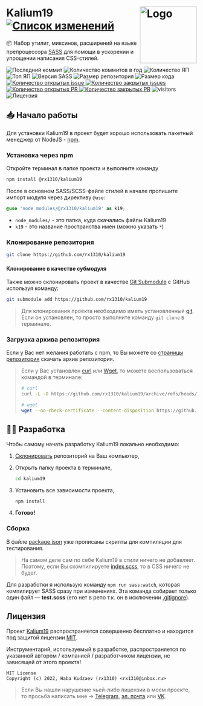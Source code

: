 <img title="Логотип проекта" src="https://github.com/rx1310/kalium19/blob/main/.github/logo.png?raw=true" alt="Logo" width="150px" align="right" /> Kalium19 [![Список изменений](https://img.shields.io/github/package-json/version/rx1310/kalium19/main?label=%20)](CHANGELOG.md)
======
:package: Набор утилит, миксинов, расширений на языке препроцессора [SASS](https://github.com/sass) для помощи в ускорении и упрощении написания CSS-стилей.

![Последний коммит](https://img.shields.io/github/last-commit/rx1310/kalium19)
![Количество коммитов в год](https://img.shields.io/github/commit-activity/y/rx1310/kalium19)
![Количество ЯП](https://img.shields.io/github/languages/count/rx1310/kalium19?color=fff)
![Топ ЯП](https://img.shields.io/github/languages/top/rx1310/kalium19?color=C76494)
![Версия SASS](https://img.shields.io/github/package-json/dependency-version/rx1310/kalium19/dev/sass/main?color=CC6699)
![Размер репозитория](https://img.shields.io/github/repo-size/rx1310/kalium19?color=ffb600)
![Размер кода](https://img.shields.io/github/languages/code-size/rx1310/kalium19)
[![Количество открытых issue](https://img.shields.io/github/issues-raw/rx1310/kalium19)
![Количество закрытых issues](https://img.shields.io/github/issues-closed-raw/rx1310/kalium19?color=354a6d)](https://github.com/rx1310/kalium19/issues)
[![Количество открытых PR](https://img.shields.io/github/issues-pr-raw/rx1310/kalium19?label=open%20PR%27s)
![Количество закрытых PR](https://img.shields.io/github/issues-pr-closed-raw/rx1310/kalium19?label=closed%20PR%27s)](https://github.com/rx1310/kalium19/pulls)
![visitors](https://visitor-badge.laobi.icu/badge?page_id=91muilak.kalium19)
![Лицензия](https://img.shields.io/github/license/rx1310/kalium19)

## 📥 Начало работы
Для установки Kalium19 в проект будет хорошо использовать пакетный менеджер от NodeJS - [npm](https://nodejs.org/en/download/).

### Установка через npm
Откройте терминал в папке проекта и выполните команду
```bash
npm install @rx1310/kalium19
```

После в основном SASS/SCSS-файле стилей в начале пропишите импорт модуля через директиву `@use`:
```scss
@use 'node_modules/@rx1310/kalium19' as k19;
```
- `node_modules/` - это папка, куда скачались файлы Kalium19
- `k19` - это название пространства имен (можно указать `*`)

### Клонирование репозитория
```bash
git clone https://github.com/rx1310/kalium19
```

#### Клонирование в качестве субмодуля
Также можно склонировать проект в качестве [Git Submodule](https://git-scm.com/book/ru/v2/%D0%98%D0%BD%D1%81%D1%82%D1%80%D1%83%D0%BC%D0%B5%D0%BD%D1%82%D1%8B-Git-%D0%9F%D0%BE%D0%B4%D0%BC%D0%BE%D0%B4%D1%83%D0%BB%D0%B8) с GitHub используя команду:
```bash
git submodule add https://github.com/rx1310/kalium19
```

> Для клонирования проекта необходимо иметь установленный [git](https://git-scm.com/downloads). Если он установлен, то просто выполните команду `git clone` в терминале.

### Загрузка архива репозитория
Если у Вас нет желания работать с npm, то Вы можете со [страницы репозитория](https://github.com/rx1310/kalium19) скачать архив репозитория.

> Если у Вас установлен [curl](https://curl.se/) или [Wget](https://www.gnu.org/software/wget/), то можете воспользоваться командой в терминале:
> ```bash
> # curl
> curl -L -O https://github.com/rx1310/kalium19/archive/refs/heads/main.zip
>
> # wget
> wget --no-check-certificate --content-disposition https://github.com/rx1310/kalium19/archive/refs/heads/main.zip
> ```

## 👨‍💻 Разработка
Чтобы самому начать разработку Kalium19 локально необходимо:

1. [Склонировать](https://github.com/rx1310/kalium19/edit/main/README.md#%D0%BA%D0%BB%D0%BE%D0%BD%D0%B8%D1%80%D0%BE%D0%B2%D0%B0%D0%BD%D0%B8%D0%B5-%D1%80%D0%B5%D0%BF%D0%BE%D0%B7%D0%B8%D1%82%D0%BE%D1%80%D0%B8%D1%8F) репозиторий на Ваш компьютер,
2. Открыть папку проекта в терминале,

    ```bash
    cd kalium19
    ```
3. Установить все зависимости проекта,

    ```bash
    npm install
    ```

4. **Готово!**

### Сборка
В файле [package.json](package.json) уже прописаны скрипты для компиляции для тестирования.

> На самом деле сам по себе Kalium19 в стили ничего не добавляет. Поэтому, если Вы скомпилируете [index.scss](index.scss), то в CSS ничего не будет.

Для разработки я использую команду `npm run sass:watch`, которая компилирует SASS сразу при изменениях. Эта команда собирает только один файл — **test.scss** (его нет в репо т.к. он в исключении [.gitignore](.gitignore)).

## Лицензия
Проект [Kalium19](https://github.com/rx1310/kalium19) распространяется совершенно бесплатно и находится под защитой лицензии [MIT](LICENSE).

Инструментарий, используемый в разработке, распространяется по указанной автором / компанией / разработчиком лицензии, не зависящей от этого проекта!

```
MIT License
Copyright (c) 2022, Haba Kudzaev (rx1310) <rx1310@inbox.ru>
```

> Если Вы нашли нарушение чьей-либо лицензии в моем проекте, то просьба написать мне → [Telegram](https://t.me/rx1310), [эл. почта](mailto:rx1310@inbox.ru) или [VK](https://vk.com).

